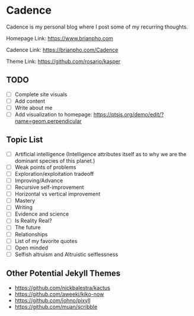 # Cadence

Cadence is my personal blog where I post some of my recurring thoughts.

Homepage Link:  <https://www.brianpho.com>

Cadence Link: <https://brianpho.com/Cadence>

Theme Link: <https://github.com/rosario/kasper>

## TODO

- [ ] Complete site visuals
- [ ] Add content
- [ ] Write about me
- [ ] Add visualization to homepage: <https://ptsjs.org/demo/edit/?name=geom.perpendicular>

## Topic List

- [ ] Artificial intelligence (Intelligence attributes itself as to why we are the dominant species of this planet.)
- [ ] Weak points of problems
- [ ] Exploration/exploitation tradeoff
- [ ] Improving/Advance
- [ ] Recursive self-improvement
- [ ] Horizontal vs vertical improvement
- [ ] Mastery
- [ ] Writing
- [ ] Evidence and science
- [ ] Is Reality Real?
- [ ] The future
- [ ] Relationships
- [ ] List of my favorite quotes
- [ ] Open minded
- [ ] Selfish altruism and Altruistic selflessness

## Other Potential Jekyll Themes

- <https://github.com/nickbalestra/kactus>
- <https://github.com/aweekj/kiko-now>
- <https://github.com/johno/pixyll>
- <https://github.com/muan/scribble>
